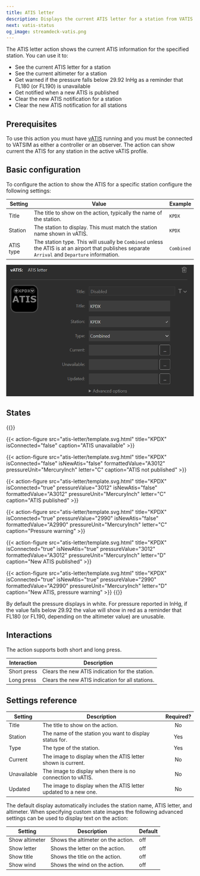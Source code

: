 ```yaml
---
title: ATIS letter
description: Displays the current ATIS letter for a station from VATIS on Stream Deck keys
next: vatis-status
og_image: streamdeck-vatis.png
---
```


The ATIS letter action shows the current ATIS information for the specified station. You can use it to:

- See the current ATIS letter for a station
- See the current altimeter for a station
- Get warned if the pressure falls below 29.92 InHg as a reminder that FL180 (or FL190) is unavailable
- Get notified when a new ATIS is published
- Clear the new ATIS notification for a station
- Clear the new ATIS notification for all stations

## Prerequisites

To use this action you must have [vATIS](https://vatis.app) running and you must be connected to VATSIM as either a controller or an observer. The action can show current the ATIS for any station in the active vATIS profile.

## Basic configuration

To configure the action to show the ATIS for a specific station configure the following settings:

| Setting   | Value                                                                                                                                             | Example    |
| --------- | ------------------------------------------------------------------------------------------------------------------------------------------------- | ---------- |
| Title     | The title to show on the action, typically the name of the station.                                                                               | `KPDX`     |
| Station   | The station to display. This must match the station name shown in vATIS.                                                                          | `KPDX`     |
| ATIS type | The station type. This will usually be `Combined` unless the ATIS is at an airport that publishes separate `Arrival` and `Departure` information. | `Combined` |

![Screenshot of an ATIS letter action configuration, with the title and callsign set to KPDX and the type set to Combined.](configuration.png)

## States

{{<action-figures>}}

<!-- Unavailable -->

{{< action-figure src="atis-letter/template.svg.html" title="KPDX" isConnected="false" caption="ATIS unavailable" >}}

<!-- Available, not published -->

{{< action-figure src="atis-letter/template.svg.html" title="KPDX" isConnected="false" isNewAtis="false" formattedValue="A3012" pressureUnit="MercuryInch" letter="C" caption="ATIS not published" >}}

<!-- Available -->

{{< action-figure src="atis-letter/template.svg.html" title="KPDX" isConnected="true" pressureValue="3012" isNewAtis="false" formattedValue="A3012" pressureUnit="MercuryInch" letter="C" caption="ATIS published" >}}

<!-- Available, pressure warning -->

{{< action-figure src="atis-letter/template.svg.html" title="KPDX" isConnected="true" pressureValue="2990" isNewAtis="false" formattedValue="A2990" pressureUnit="MercuryInch" letter="C" caption="Pressure warning" >}}

<!-- Available, published, new -->

{{< action-figure src="atis-letter/template.svg.html" title="KPDX" isConnected="true" isNewAtis="true" pressureValue="3012" formattedValue="A3012" pressureUnit="MercuryInch" letter="D" caption="New ATIS published" >}}

<!-- Available, published, new, pressure warning -->

{{< action-figure src="atis-letter/template.svg.html" title="KPDX" isConnected="true" isNewAtis="true" pressureValue="2990" formattedValue="A2990" pressureUnit="MercuryInch" letter="D" caption="New ATIS, pressure warning" >}}
{{</action-figures>}}

By default the pressure displays in white. For pressure reported in InHg, if the value falls below 29.92 the value will show in red as a reminder that FL180 (or FL190, depending on the altimeter value) are unusable.

## Interactions

The action supports both short and long press.

| Interaction | Description                                      |
| ----------- | ------------------------------------------------ |
| Short press | Clears the new ATIS indication for the station.  |
| Long press  | Clears the new ATIS indication for all stations. |

## Settings reference

| Setting     | Description                                                     | Required? |
| ----------- | --------------------------------------------------------------- | :-------: |
| Title       | The title to show on the action.                                |    No     |
| Station     | The name of the station you want to display status for.         |    Yes    |
| Type        | The type of the station.                                        |    Yes    |
| Current     | The image to display when the ATIS letter shown is current.     |    No     |
| Unavailable | The image to display when there is no connection to vATIS.      |    No     |
| Updated     | The image to display when the ATIS letter updated to a new one. |    No     |

The default display automatically includes the station name, ATIS letter, and altimeter. When specifying
custom state images the following advanced settings can be used to display text on the action:

| Setting        | Description                        | Default |
| -------------- | ---------------------------------- | ------- |
| Show altimeter | Shows the altimeter on the action. | off     |
| Show letter    | Shows the letter on the action.    | off     |
| Show title     | Shows the title on the action.     | off     |
| Show wind      | Shows the wind on the action.      | off     |
